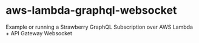 # aws-lambda-graphql-websocket
Example or running a Strawberry GraphQL Subscription over AWS Lambda + API Gateway Websocket
